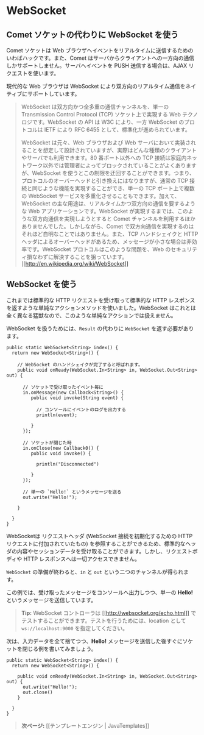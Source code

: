 <!-- translated -->
<!--
# WebSockets
-->
# WebSocket

<!--
## Using WebSockets instead of Comet sockets
-->
## Comet ソケットの代わりに WebSocket を使う

<!--
A Comet socket is a kind of hack for sending live events to the web browser. Also, Comet only supports one-way communication from the server to the client. To push events to the server, the web browser can make Ajax requests.
-->
Comet ソケットは Web ブラウザへイベントをリアルタイムに送信するためのいわばハックです。また、Comet はサーバからクライアントへの一方向の通信しかサポートしません。サーバへイベントを PUSH 送信する場合は、AJAX リクエストを使います。

<!--
Modern web browsers natively support two-way live communication via WebSockets.  
-->
現代的な Web ブラウザは WebSocket により双方向のリアルタイム通信をネイティブにサポートしています。

<!--
>WebSocket is a web technology providing for bi-directional, full-duplex communications channels, over a single Transmission Control Protocol (TCP) socket. The WebSocket API is being standardized by the W3C, and the WebSocket protocol has been standardized by the IETF as RFC 6455.
>
>WebSocket is designed to be implemented in web browsers and web servers, but it can be used by any client or server application. Because ordinary TCP connections to port numbers other than 80 are frequently blocked by administrators outside of home environments, it can be used as a way to circumvent these restrictions and provide similar functionality with some additional protocol overhead while multiplexing several WebSocket services over a single TCP port. Additionally, it serves a purpose for web applications that require real-time bi-directional communication. Before the implementation of WebSocket, such bi-directional communication was only possible using comet channels; however, a comet is not trivial to implement reliably, and due to the TCP Handshake and HTTP header overhead, it may be inefficient for small messages. The WebSocket protocol aims to solve these problems without compromising security assumptions of the web.
>
> [[http://en.wikipedia.org/wiki/WebSocket]]
-->
> WebSocket は双方向かつ全多重の通信チャンネルを、単一の Transmission Control Protocol (TCP) ソケット上で実現する Web テクノロジです。WebSocket の API は W3C により、一方 WebSocket のプロトコルは IETF により RFC 6455 として、標準化が進められています。
>
> WebSocket は元々、Web ブラウザおよび Web サーバにおいて実装されることを想定して設計されていますが、実際はどんな種類のクライアントやサーバでも利用できます。80 番ポート以外への TCP 接続は家庭内ネットワーク以外では管理者によってブロックされていることがよくありますが、WebSocket を使うとこの制限を迂回することができます。つまり、プロトコルのオーバーヘッドと引き換えにはなりますが、通常の TCP 接続と同じような機能を実現することができ、単一の TCP ポート上で複数の WebSocket サービスを多重化させることもできます。加えて、WebSocket の主な用途は、リアルタイムかつ双方向の通信を要するような Web アプリケーションです。WebSocket が実現するまでは、このような双方向通信を実現しようとすると Comet チャンネルを利用するほかありませんでした。しかしながら、Comet で双方向通信を実現するのはそれほど自明なことではありません。また、TCP ハンドシェイクと HTTP ヘッダによるオーバーヘッドがあるため、メッセージが小さな場合は非効率です。WebSocket プロトコルはこのような問題を、Web のセキュリティ損なわずに解決することを狙っています。
> [[http://en.wikipedia.org/wiki/WebSocket]]

<!--
## Handling WebSockets
-->
## WebSocket を使う

<!--
Until now we were using a simple action method to handle standard HTTP requests and send back standard HTTP results. WebSockets are a totally different beast, and can’t be handled via standard actions.
-->
これまでは標準的な HTTP リクエストを受け取って標準的な HTTP レスポンスを返すような単純なアクションメソッドを使いました。WebSocket はこれとは全く異なる猛獣なので、このような単純なアクションでは扱えません。

<!--
To handle a WebSocket your method must return a `WebSocket` instead of a `Result`:
-->
WebSocket を扱うためには、`Result` の代わりに `WebSocket` を返す必要があります。

<!--
```
public static WebSocket<String> index() {
  return new WebSocket<String>() {
      
    // Called when the Websocket Handshake is done.
    public void onReady(WebSocket.In<String> in, WebSocket.Out<String> out) {
      
      // For each event received on the socket,
      in.onMessage(new Callback<String>() {
         public void invoke(String event) {
             
           // Log events to the console
           println(event);  
             
         } 
      });
      
      // When the socket is closed.
      in.onClose(new Callback0() {
         public void invoke() {
             
           println("Disconnected")
             
         }
      });
      
      // Send a single 'Hello!' message
      out.write("Hello!");
      
    }
    
  }
}
```
-->
```
public static WebSocket<String> index() {
  return new WebSocket<String>() {
      
    // WebSocket のハンドシェイクが完了すると呼ばれます。
    public void onReady(WebSocket.In<String> in, WebSocket.Out<String> out) {
      
      // ソケットで受け取ったイベント毎に
      in.onMessage(new Callback<String>() {
         public void invoke(String event) {
             
           // コンソールにイベントのログを出力する
           println(event);  
             
         } 
      });
      
      // ソケットが閉じた時
      in.onClose(new Callback0() {
         public void invoke() {
             
           println("Disconnected")
             
         }
      });
      
      // 単一の `Hello!` というメッセージを送る
      out.write("Hello!");
      
    }
    
  }
}
```

<!--
A WebSocket has access to the request headers (from the HTTP request that initiates the WebSocket connection) allowing you to retrieve standard headers and session data. But it doesn't have access to any request body, nor to the HTTP response.
-->
WebSocketは リクエストヘッダ (WebSocket 接続を初期化するための HTTP リクエストに付加されていたもの) を参照することができるため、標準的なヘッダの内容やセッションデータを受け取ることができます。しかし、リクエストボディや HTTP レスポンスへは一切アクセスできません。

<!--
When the `WebSocket` is ready, you get both `in` and `out` channels.
-->
`WebSocket` の準備が終わると、`in` と `out` という二つのチャンネルが得られます。

<!--
It this example, we print each message to console and we send a single **Hello!** message.
-->
この例では、受け取ったメッセージをコンソールへ出力しつつ、単一の **Hello!** というメッセージを送信しています。

<!--
> **Tip:** You can test your WebSocket controller on [[http://websocket.org/echo.html]]. Just set the location to `ws://localhost:9000`.
-->
> **Tip:** WebSocket コントローラは [[http://websocket.org/echo.html]] でテストすることができます。テストを行うためには、location として `ws://localhost:9000` を指定してください。

<!--
Let’s write another example that totally discards the input data and closes the socket just after sending the **Hello!** message:
-->
次は、入力データを全て捨てつつ、**Hello!** メッセージを送信した後すぐにソケットを閉じる例を書いてみましょう。

```
public static WebSocket<String> index() {
  return new WebSocket<String>() {
      
    public void onReady(WebSocket.In<String> in, WebSocket.Out<String> out) {
      out.write("Hello!");
      out.close()
    }
    
  }
}
```

<!--
> **Next:** [[The template engine | JavaTemplates]]
-->
> **次ページ:** [[テンプレートエンジン | JavaTemplates]]
